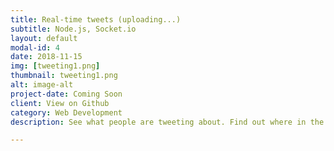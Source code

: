 ```yaml
---
title: Real-time tweets (uploading...)
subtitle: Node.js, Socket.io
layout: default
modal-id: 4
date: 2018-11-15
img: [tweeting1.png]
thumbnail: tweeting1.png
alt: image-alt
project-date: Coming Soon
client: View on Github
category: Web Development
description: See what people are tweeting about. Find out where in the world people are tweeting and what areas is twitter most prevalent. Search for certain topics or keywords to find what is being said about it.

---
```


